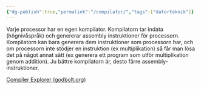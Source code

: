 ```yaml
---
{"dg-publish":true,"permalink":"/compilator/","tags":["datorteknik"]}
---
```


Varje processor har en egen kompilator. Kompilatorn tar indata (högnivåspråk) och genererar assembly instruktioner för processorn. Kompilatorn kan bara generera dem instruktioner som processorn har, och om processorn inte stödjer en instruktion (ex multiplikation) så får man lösa det på något annat sätt (ex generera ett program som utför multiplikation genom addition). Ju bättre kompilatorn är, desto färre assembly-instruktioner.

[Compiler Explorer (godbolt.org)](https://godbolt.org/)
